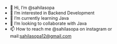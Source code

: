 - 👋 Hi, I’m @sahilasopa
- 👀 I’m interested in Backend Development 
- 🌱 I’m currently learning Java
- 💞️ I’m looking to collaborate with Java  
- 📫 How to reach me @sahilasopa on instagram or mail:sahilasopa12@gmail.com 

<!---
sahilasopa/sahilasopa is a ✨ special ✨ repository because its `README.md` (this file) appears on your GitHub profile.
You can click the Preview link to take a look at your changes.
--->

